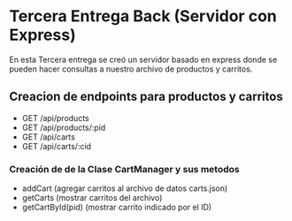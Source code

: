 # Tercera Entrega Back (Servidor con Express)
 
En esta Tercera entrega se creó un servidor basado en express donde se pueden hacer consultas a nuestro archivo de productos y carritos.
 
## Creacion de endpoints para productos y carritos

- GET /api/products
- GET /api/products/:pid
- GET /api/carts
- GET /api/carts/:cid

### Creación de de la Clase CartManager y sus metodos

- addCart (agregar carritos al archivo de datos carts.json)
- getCarts (mostrar carritos del archivo)
- getCartById(pid) (mostrar carrito indicado por el ID)